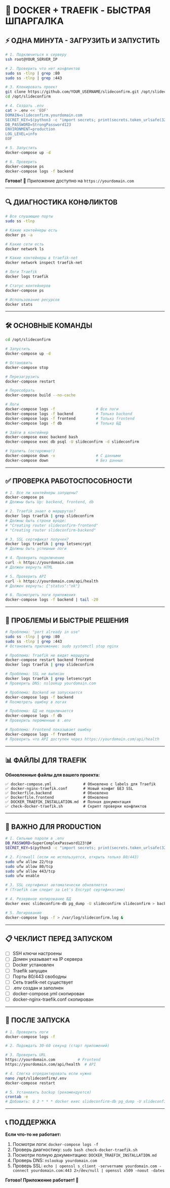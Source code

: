 # 🚀 DOCKER + TRAEFIK - БЫСТРАЯ ШПАРГАЛКА

## ⚡ ОДНА МИНУТА - ЗАГРУЗИТЬ И ЗАПУСТИТЬ

```bash
# 1. Подключиться к серверу
ssh root@YOUR_SERVER_IP

# 2. Проверить что нет конфликтов
sudo ss -tlnp | grep :80
sudo ss -tlnp | grep :443

# 3. Клонировать проект
git clone https://github.com/YOUR_USERNAME/slideconfirm.git /opt/slideconfirm
cd /opt/slideconfirm

# 4. Создать .env
cat > .env << 'EOF'
DOMAIN=slideconfirm.yourdomain.com
SECRET_KEY=$(python3 -c "import secrets; print(secrets.token_urlsafe(32))")
DB_PASSWORD=StrongPassword123
ENVIRONMENT=production
LOG_LEVEL=info
EOF

# 5. Запустить
docker-compose up -d

# 6. Проверить
docker-compose ps
docker-compose logs -f backend
```

**Готово!** 🎉 Приложение доступно на `https://yourdomain.com`

---

## 🔍 ДИАГНОСТИКА КОНФЛИКТОВ

```bash
# Все слушающие порты
sudo ss -tlnp

# Какие контейнеры есть
docker ps -a

# Какие сети есть
docker network ls

# Какие контейнеры в traefik-net
docker network inspect traefik-net

# Логи Traefik
docker logs traefik

# Статус контейнеров
docker-compose ps

# Использование ресурсов
docker stats
```

---

## 🛠️ ОСНОВНЫЕ КОМАНДЫ

```bash
cd /opt/slideconfirm

# Запустить
docker-compose up -d

# Остановить
docker-compose stop

# Перезагрузить
docker-compose restart

# Пересобрать
docker-compose build --no-cache

# Логи
docker-compose logs -f                  # Все логи
docker-compose logs -f backend          # Только backend
docker-compose logs -f frontend         # Только frontend
docker-compose logs -f db               # Только БД

# Зайти в контейнер
docker-compose exec backend bash
docker-compose exec db psql -U slideconfirm -d slideconfirm

# Удалить (осторожно!)
docker-compose down -v                  # С данными
docker-compose down                     # Без данных
```

---

## ✅ ПРОВЕРКА РАБОТОСПОСОБНОСТИ

```bash
# 1. Все ли контейнеры запущены?
docker-compose ps
# Должны быть Up: backend, frontend, db

# 2. Traefik знает о маршрутах?
docker logs traefik | grep slideconfirm
# Должны быть строки вроде:
# "Creating router slideconfirm-frontend"
# "Creating router slideconfirm-backend"

# 3. SSL сертификат получен?
docker logs traefik | grep letsencrypt
# Должны быть успешные логи

# 4. Проверить подключение
curl -k https://yourdomain.com
# Должен вернуть HTML

# 5. Проверить API
curl -k https://yourdomain.com/api/health
# Должен вернуть: {"status":"ok"}

# 6. Посмотреть логи приложения
docker-compose logs -f backend | tail -20
```

---

## 🚨 ПРОБЛЕМЫ И БЫСТРЫЕ РЕШЕНИЯ

```bash
# Проблема: "port already in use"
sudo ss -tlnp | grep :80
sudo ss -tlnp | grep :443
# Остановить приложение: sudo systemctl stop nginx

# Проблема: Traefik не видит маршруты
docker-compose restart backend frontend
docker logs traefik | grep slideconfirm

# Проблема: SSL не выписан
docker logs traefik | grep letsencrypt
# Проверить DNS: nslookup yourdomain.com

# Проблема: Backend не запускается
docker-compose logs -f backend
# Посмотреть ошибку в логах

# Проблема: БД не подключается
docker-compose logs -f db
# Проверить переменные в .env

# Проблема: Frontend показывает ошибку
docker-compose logs -f frontend
# Проверить что API доступен через https://yourdomain.com/api/health
```

---

## 📊 ФАЙЛЫ ДЛЯ TRAEFIK

**Обновленные файлы для вашего проекта:**

```
✅ docker-compose.yml              # Обновлено с labels для Traefik
✅ docker-nginx-traefik.conf       # Новый конфиг БЕЗ SSL
✅ Dockerfile.backend              # Обновлено
✅ Dockerfile.frontend             # Обновлено
✅ DOCKER_TRAEFIK_INSTALLATION.md  # Полная документация
✅ check-docker-traefik.sh         # Скрипт проверки конфликтов
```

---

## 🔐 ВАЖНО ДЛЯ PRODUCTION

```bash
# 1. Сильные пароли в .env
DB_PASSWORD=SuperComplexPassword123!@#
SECRET_KEY=$(python3 -c "import secrets; print(secrets.token_urlsafe(32))")

# 2. Firewall (если не используется, открыть только 80/443)
sudo ufw allow 22/tcp
sudo ufw allow 80/tcp
sudo ufw allow 443/tcp
sudo ufw enable

# 3. SSL сертификат автоматически обновляется
# (Traefik сам следит за Let's Encrypt сертификатами)

# 4. Резервное копирование БД
docker exec slideconfirm-db pg_dump -U slideconfirm slideconfirm > backup.sql

# 5. Логирование
docker-compose logs -f > /var/log/slideconfirm.log &
```

---

## 📋 ЧЕКЛИСТ ПЕРЕД ЗАПУСКОМ

- [ ] SSH ключи настроены
- [ ] Домен указывает на IP сервера
- [ ] Docker установлен
- [ ] Traefik запущен
- [ ] Порты 80/443 свободны
- [ ] Сеть traefik-net существует
- [ ] .env создан и заполнен
- [ ] docker-compose.yml скопирован
- [ ] docker-nginx-traefik.conf скопирован

---

## 🎯 ПОСЛЕ ЗАПУСКА

```bash
# 1. Проверить логи
docker-compose logs -f

# 2. Подождать 30-60 секунд (старт приложений)

# 3. Проверить URL
https://yourdomain.com          # Frontend
https://yourdomain.com/api/health  # API

# 4. Слегка отредактировать если нужно
nano /opt/slideconfirm/.env
docker-compose restart

# 5. Установить backup (рекомендуется)
crontab -e
# Добавить: 0 2 * * * docker exec slideconfirm-db pg_dump -U slideconfirm slideconfirm > /opt/backup-$(date +%Y%m%d).sql
```

---

## 📞 ПОДДЕРЖКА

**Если что-то не работает:**

1. Посмотри логи: `docker-compose logs -f`
2. Проверь диагностику: `sudo bash check-docker-traefik.sh`
3. Посмотри полную документацию: `DOCKER_TRAEFIK_INSTALLATION.md`
4. Проверь DNS: `nslookup yourdomain.com`
5. Проверь SSL: `echo | openssl s_client -servername yourdomain.com -connect yourdomain.com:443 2>/dev/null | openssl x509 -noout -dates`

**Готово! Приложение работает! 🚀**
